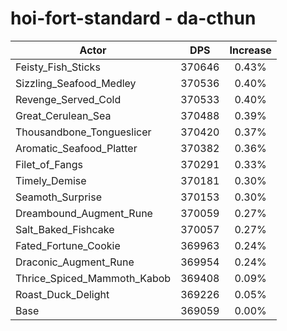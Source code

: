 # hoi-fort-standard - da-cthun
| Actor | DPS | Increase |
|---|:---:|:---:|
|Feisty_Fish_Sticks|370646|0.43%|
|Sizzling_Seafood_Medley|370536|0.40%|
|Revenge_Served_Cold|370533|0.40%|
|Great_Cerulean_Sea|370488|0.39%|
|Thousandbone_Tongueslicer|370420|0.37%|
|Aromatic_Seafood_Platter|370382|0.36%|
|Filet_of_Fangs|370291|0.33%|
|Timely_Demise|370181|0.30%|
|Seamoth_Surprise|370153|0.30%|
|Dreambound_Augment_Rune|370059|0.27%|
|Salt_Baked_Fishcake|370057|0.27%|
|Fated_Fortune_Cookie|369963|0.24%|
|Draconic_Augment_Rune|369954|0.24%|
|Thrice_Spiced_Mammoth_Kabob|369408|0.09%|
|Roast_Duck_Delight|369226|0.05%|
|Base|369059|0.00%|
